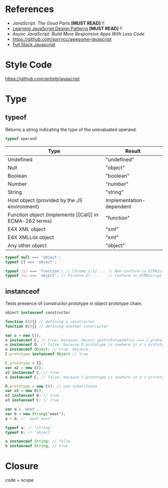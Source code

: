 # References

- *JavaScript: The Good Parts* **[MUST READ]** :bangbang:
- [Learning JavaScript Design Patterns](http://addyosmani.com/resources/essentialjsdesignpatterns/book/) **[MUST READ]** :bangbang:
- *Async JavaScript: Build More Responsive Apps With Less Code*
- https://github.com/sorrycc/awesome-javascript
- [Full Stack Javascript](./full_stack_javascript.md)

# Style Code

https://github.com/airbnb/javascript

# Type

## typeof

Returns a string indicating the type of the unevaluated operand.

```js
typeof operand
```

| Type | Result |
| ---- | ------ |
| Undefined | "undefined" |
| Null | "object" |
| Boolean | "boolean" |
| Number | "number" |
| String | "string" |
| Host object (provided by the JS environment) | Implementation-dependent |
| Function object (implements [[Call]] in ECMA-262 terms) | "function" |
| E4X XML object | "xml" |
| E4X XMLList object | "xml" |
| Any other object | "object" |

```js
typeof null === 'object';
typeof [] === 'object';

typeof /s/ === 'function'; // Chrome 1-12 ... // Non-conform to ECMAScript 5.1
typeof /s/ === 'object'; // Firefox 5+ ...    // Conform to ECMAScript 5.1
```

## instanceof

Tests presence of constructor.prototype in object prototype chain.

```js
object instanceof constructor
```

```js
function C(){} // defining a constructor
function D(){} // defining another constructor

var o = new C();
o instanceof C; // true, because: Object.getPrototypeOf(o) === C.prototype
o instanceof D; // false, because D.prototype is nowhere in o's prototype chain
o instanceof Object; // true, because:
C.prototype instanceof Object // true

C.prototype = {};
var o2 = new C();
o2 instanceof C; // true
o instanceof C; // false, because C.prototype is nowhere in o's prototype chain anymore

D.prototype = new C(); // use inheritance
var o3 = new D();
o3 instanceof D; // true
o3 instanceof C; // true
```

```js
var a = 'woot';
var b = new String(‘woot’);
a + b; // 'woot woot'

typeof a; // ‘string’
typeof b; // ‘object’

a instanceof String; // false
b instanceof String; // true
```

# Closure

code + scope
